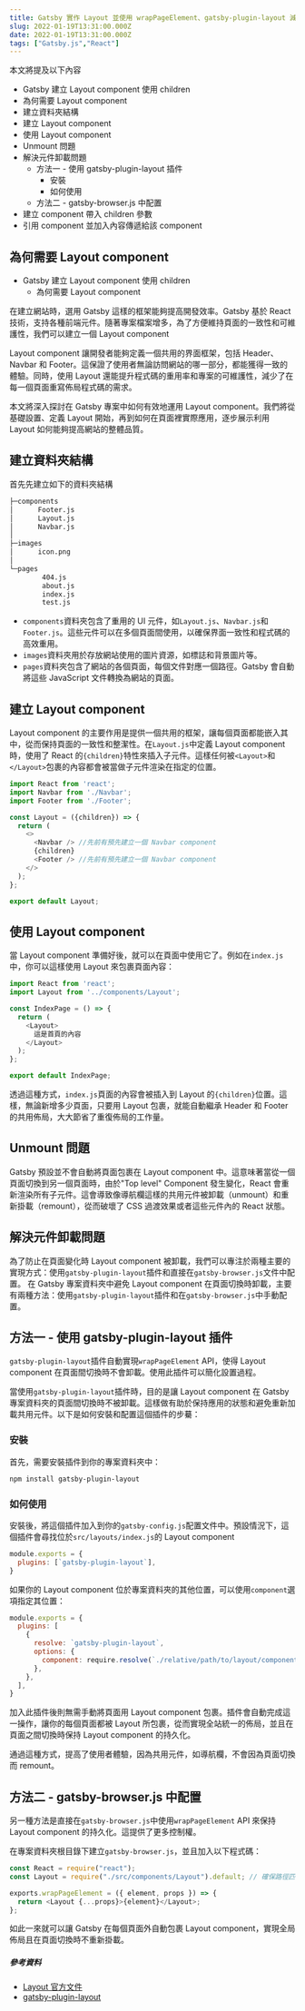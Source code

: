 ```yaml
---
title: Gatsby 實作 Layout 並使用 wrapPageElement、gatsby-plugin-layout 減少 Remount
slug: 2022-01-19T13:31:00.000Z
date: 2022-01-19T13:31:00.000Z
tags: ["Gatsby.js","React"]
---
```


本文將提及以下內容

- Gatsby 建立 Layout component 使用 children
- 為何需要 Layout component
- 建立資料夾結構  
- 建立 Layout component
- 使用 Layout component
- Unmount 問題
- 解決元件卸載問題
  - 方法一 - 使用 gatsby-plugin-layout 插件
    - 安裝
    - 如何使用
  - 方法二 - gatsby-browser.js 中配置
- 建立 component 帶入 children 參數
- 引用 component 並加入內容傳遞給該 component

## 為何需要 Layout component

- Gatsby 建立 Layout component 使用 children
  - 為何需要 Layout component

在建立網站時，選用 Gatsby 這樣的框架能夠提高開發效率。Gatsby 基於 React 技術，支持各種前端元件。隨著專案檔案增多，為了方便維持頁面的一致性和可維護性，我們可以建立一個 Layout component

Layout component 讓開發者能夠定義一個共用的界面框架，包括 Header、Navbar 和 Footer。這保證了使用者無論訪問網站的哪一部分，都能獲得一致的體驗。同時，使用 Layout 還能提升程式碼的重用率和專案的可維護性，減少了在每一個頁面重寫佈局程式碼的需求。

本文將深入探討在 Gatsby 專案中如何有效地運用 Layout component。我們將從基礎設置、定義 Layout 開始，再到如何在頁面裡實際應用，逐步展示利用 Layout 如何能夠提高網站的整體品質。

## 建立資料夾結構

首先先建立如下的資料夾結構

```bash
├─components
│      Footer.js
│      Layout.js
│      Navbar.js
│
├─images
│      icon.png
│
└─pages
        404.js
        about.js
        index.js
        test.js
```

- `components`資料夾包含了重用的 UI 元件，如`Layout.js`、`Navbar.js`和`Footer.js`。這些元件可以在多個頁面間使用，以確保界面一致性和程式碼的高效重用。
- `images`資料夾用於存放網站使用的圖片資源，如標誌和背景圖片等。
- `pages`資料夾包含了網站的各個頁面，每個文件對應一個路徑。Gatsby 會自動將這些 JavaScript 文件轉換為網站的頁面。

## 建立 Layout component

Layout component 的主要作用是提供一個共用的框架，讓每個頁面都能嵌入其中，從而保持頁面的一致性和整潔性。在`Layout.js`中定義 Layout component 時，使用了 React 的`{children}`特性來插入子元件。這樣任何被`<Layout>`和`</Layout>`包裹的內容都會被當做子元件渲染在指定的位置。

```javascript
import React from 'react';
import Navbar from './Navbar';
import Footer from './Footer';

const Layout = ({children}) => {
  return (
    <>
      <Navbar /> //先前有預先建立一個 Navbar component
      {children}
      <Footer /> //先前有預先建立一個 Navbar component
    </>
  );
};

export default Layout;
```

## 使用 Layout component

當 Layout component 準備好後，就可以在頁面中使用它了。例如在`index.js`中，你可以這樣使用 Layout 來包裹頁面內容：

```javascript
import React from 'react';
import Layout from '../components/Layout';

const IndexPage = () => {
  return (
    <Layout>
      這是首頁的內容
    </Layout>
  );
};

export default IndexPage;
```

透過這種方式，`index.js`頁面的內容會被插入到 Layout 的`{children}`位置。這樣，無論新增多少頁面，只要用 Layout 包裹，就能自動繼承 Header 和 Footer 的共用佈局，大大節省了重復佈局的工作量。

## Unmount 問題

Gatsby 預設並不會自動將頁面包裹在 Layout component 中。這意味著當從一個頁面切換到另一個頁面時，由於"Top level" Component 發生變化，React 會重新渲染所有子元件。這會導致像導航欄這樣的共用元件被卸載（unmount）和重新掛載（remount），從而破壞了 CSS 過渡效果或者這些元件內的 React 狀態。

## 解決元件卸載問題

為了防止在頁面變化時 Layout component 被卸載，我們可以專注於兩種主要的實現方式：使用`gatsby-plugin-layout`插件和直接在`gatsby-browser.js`文件中配置。
在 Gatsby 專案資料夾中避免 Layout component 在頁面切換時卸載，主要有兩種方法：使用`gatsby-plugin-layout`插件和在`gatsby-browser.js`中手動配置。

## 方法一 - 使用 gatsby-plugin-layout 插件

`gatsby-plugin-layout`插件自動實現`wrapPageElement` API，使得 Layout component 在頁面間切換時不會卸載。使用此插件可以簡化設置過程。

當使用`gatsby-plugin-layout`插件時，目的是讓 Layout component 在 Gatsby 專案資料夾的頁面間切換時不被卸載。這樣做有助於保持應用的狀態和避免重新加載共用元件。以下是如何安裝和配置這個插件的步驀：

### 安裝

首先，需要安裝插件到你的專案資料夾中：

```bash
npm install gatsby-plugin-layout
```

### 如何使用

安裝後，將這個插件加入到你的`gatsby-config.js`配置文件中。預設情況下，這個插件會尋找位於`src/layouts/index.js`的 Layout component

```javascript
module.exports = {
  plugins: [`gatsby-plugin-layout`],
}
```

如果你的 Layout component 位於專案資料夾的其他位置，可以使用`component`選項指定其位置：

```javascript
module.exports = {
  plugins: [
    {
      resolve: `gatsby-plugin-layout`,
      options: {
        component: require.resolve(`./relative/path/to/layout/component`),
      },
    },
  ],
}
```

加入此插件後則無需手動將頁面用 Layout component 包裹。插件會自動完成這一操作，讓你的每個頁面都被 Layout 所包裹，從而實現全站統一的佈局，並且在頁面之間切換時保持 Layout component 的持久化。

通過這種方式，提高了使用者體驗，因為共用元件，如導航欄，不會因為頁面切換而 remount。

## 方法二 - gatsby-browser.js 中配置

另一種方法是直接在`gatsby-browser.js`中使用`wrapPageElement` API 來保持 Layout component 的持久化。這提供了更多控制權。

在專案資料夾根目錄下建立`gatsby-browser.js`，並且加入以下程式碼：

```javascript
const React = require("react");
const Layout = require("./src/components/Layout").default; // 確保路徑匹配

exports.wrapPageElement = ({ element, props }) => {
  return <Layout {...props}>{element}</Layout>;
};
```

如此一來就可以讓 Gatsby 在每個頁面外自動包裹 Layout component，實現全局佈局且在頁面切換時不重新掛載。

##### 參考資料

- [Layout 官方文件](https://www.gatsbyjs.com/docs/how-to/routing/layout-components/)
- [gatsby-plugin-layout](https://www.gatsbyjs.com/plugins/gatsby-plugin-layout/)